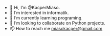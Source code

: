 - 👋 Hi, I’m @KacperMiaso.
- 👀 I’m interested in informatik.
- 🌱 I’m currently learning programing.
- 💞️ I’m looking to collaborate on Python projects.
- 📫 How to reach me
miasokacper@gmail.com

<!---
KacperMiaso/KacperMiaso is a ✨ special ✨ repository because its `README.md` (this file) appears on your GitHub profile.
You can click the Preview link to take a look at your changes.
--->
